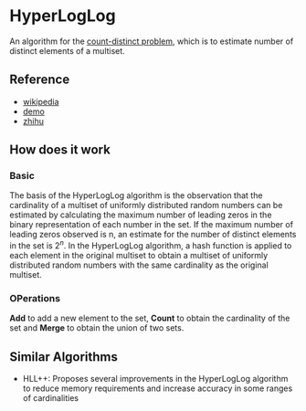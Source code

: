 # HyperLogLog
An algorithm for the [count-distinct problem](https://en.wikipedia.org/wiki/Count-distinct_problem), which is to estimate number of distinct elements of a multiset.
## Reference
- [wikipedia](https://en.wikipedia.org/wiki/HyperLogLog)
- [demo](http://content.research.neustar.biz/blog/hll.html)
- [zhihu](https://zhuanlan.zhihu.com/p/77289303)
## How does it work
### Basic
The basis of the HyperLogLog algorithm is the observation that the cardinality of a multiset of uniformly distributed random numbers can be estimated by calculating the maximum number of leading zeros in the binary representation of each number in the set. If the maximum number of leading zeros observed is n, an estimate for the number of distinct elements in the set is $2^n$.
In the HyperLogLog algorithm, a hash function is applied to each element in the original multiset to obtain a multiset of uniformly distributed random numbers with the same cardinality as the original multiset.
### OPerations
**Add** to add a new element to the set, **Count** to obtain the cardinality of the set and **Merge** to obtain the union of two sets.
## Similar Algorithms
- HLL++: Proposes several improvements in the HyperLogLog algorithm to reduce memory requirements and increase accuracy in some ranges of cardinalities



